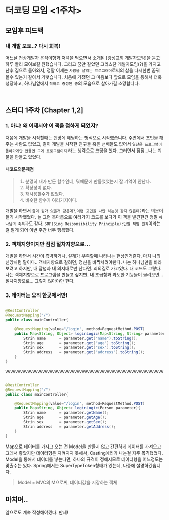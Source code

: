 
# 더코딩 모임 <1주차>
## 모임후 피드백
### 내 개발 모토..? 다시 회복!
어느날 천상개발자 은석이형과 저녁을 먹으면서 소개된 [광성교회 개발자모임]을 듣고 하루 빨리 모여보길 원했습니다. 
그리고 꿈만 같았던 크리스찬 개발자모임(?)을 가지고 난후 집으로 돌아와서, 정말 이제는 `사람을 살리는 프로그래머`로써의 삶을 다시한번 꿈꿔볼수 있는거
같아서 기뻣습니다. 처음에 가졌던 그 마음보다 앞으로 모임을 통해서 더욱 성장하고, 하나님앞에서 `착하고 충성된 종`의 모습으로 살아가길 소망합니다.

<br>

## 스터디 1주차 [Chapter 1,2]
### 1. 아니! 왜 이제서야 이 책을 접하게 되었지?
처음에 개발을 시작할때는 맨땅에 헤딩하는 형식으로 시작했습니다. 
주변에서 조언을 해주는 사람도 없었고, 같이 개발을 시작한 친구들 혹은 선배들도 없어서
`일단은 프로그램이 돌아가게만 만들면 그게 프로그램이지` 라는 생각으로 코딩을 했다.
그러면서 점점...나는 괴물을 만들고 있었다.
#### 내코드의문제점 
>1. 분명히 내가 만든 함수인데, 뭐때문에 만들었었는지 잘 기억이 안난다.
>2. 확장성이 없다.
>3. 재사용할수가 없었다.
>4. 비슷한 함수가 여러가지이다.

개발을 하면서 `좀더 뭔가 있을거 같은데?`,`이런 고민을 나만 하는것 같지 않은데?`라는 의문이 들기 시작했었다.
늘 그런 목마름으로 여러가지 코드를 보다가 이 책을 발견한건 정말 `하나님의 축복`과도 같다.
`SRP(Sing Responsibility Principle):단일 책임 원칙`이라는 걸 알게 되어 이번 주간 너무 행복했다.

### 2. 객체지향이지만 점점 절차지향으로...
개발을 하면서 시간이 촉박하거나, 설계가 부족할때 나타나는 현상인거같다.
마치 나의 신앙처럼 말이다..
객체지향으로 갈려면, 정신을 바짝차려야한다.
나는 하나님만을 바라보려고 하지만, 내 잡념과 내 의지대로만 산다면..죄의길로 가고있다.
내 코드도 그렇다.
나는 객체지향으로 프로그램을 만들고 싶지만, 내 조급함과 과도한 기능들이 몰려오면... 절차지향으로...
그렇지 않아야만 한다.

### 3. 데이터는 오직 한곳에서만!
```Java

@RestController
@RequestMapping("/")
public class mainController{

    @RequestMapping(value="/login", method=RequestMethod.POST)
    public Map<String, Object> loginLogic(Map<String, String> parameter){
        Strin name      = parameter.get("name").toString();
        Strin age       = parameter.get("age").toString();
        Strin sex       = parameter.get("sex").toString();
        Strin address   = parameter.get("address").toString();
    }
}

```
vvvvvvvvvvvvvvvvvvvvvvvvvvvvvvvvvvvvvvvvvvvvvvvvvvvvvvvvvvvvvvvv
```Java

@RestController
@RequestMapping("/")
public class mainController{

    @RequestMapping(value="/login", method=RequestMethod.POST)
    public Map<String, Object> loginLogic(Person parameter){
        Strin name      = parameter.getName();
        Strin age       = parameter.getAge();
        Strin sex       = parameter.getSex();
        Strin address   = parameter.getAddress();
    }
}

```
Map으로 데이터를 가지고 오는 건 Model을 만들지 않고 간편하게 데이터를 가져오고 그래서 좋았지만
데이터형은 지켜지지 못해서, Casting에러가 나는걸 자주 목격했었다.
Model을 통해서 데이터를 넣는다면, 하나의 규격이 정해지므로 데이터형을 어느정도는 맞출수는 있다.
Spring에서는 SuperTypeToken형태가 있는데, 나중에 설명하겠습니다.

> Model = MVC의 M으로써, 데이터값을 저장하는 객체


## 마치며..
앞으로도 계속 작성해야겠다. 만세!